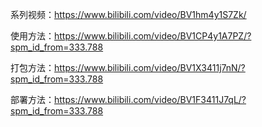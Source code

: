 系列视频：https://www.bilibili.com/video/BV1hm4y1S7Zk/

使用方法：https://www.bilibili.com/video/BV1CP4y1A7PZ/?spm_id_from=333.788

打包方法：https://www.bilibili.com/video/BV1X3411j7nN/?spm_id_from=333.788

部署方法：https://www.bilibili.com/video/BV1F3411J7qL/?spm_id_from=333.788
